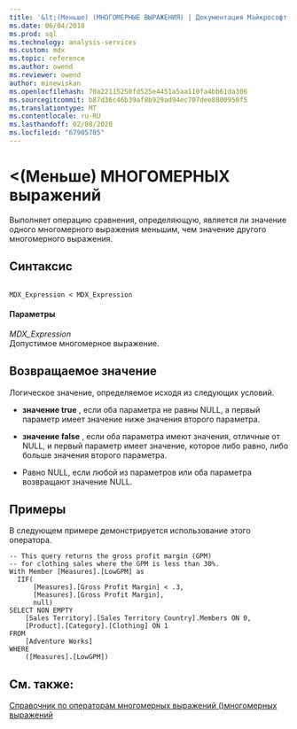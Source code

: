 ```yaml
---
title: '&lt;(Меньше) (МНОГОМЕРНЫЕ ВЫРАЖЕНИЯ) | Документация Майкрософт'
ms.date: 06/04/2018
ms.prod: sql
ms.technology: analysis-services
ms.custom: mdx
ms.topic: reference
ms.author: owend
ms.reviewer: owend
author: minewiskan
ms.openlocfilehash: 70a22115250fd525e4451a5aa110fa4bb61da306
ms.sourcegitcommit: b87d36c46b39af8b929ad94ec707dee8800950f5
ms.translationtype: MT
ms.contentlocale: ru-RU
ms.lasthandoff: 02/08/2020
ms.locfileid: "67905705"
---
```

# <a name="lt-less-than-mdx"></a>&lt;(Меньше) МНОГОМЕРНЫХ выражений


  Выполняет операцию сравнения, определяющую, является ли значение одного многомерного выражения меньшим, чем значение другого многомерного выражения.  
  
## <a name="syntax"></a>Синтаксис  
  
```  
  
MDX_Expression < MDX_Expression  
```  
  
#### <a name="parameters"></a>Параметры  
 *MDX_Expression*  
 Допустимое многомерное выражение.  
  
## <a name="return-value"></a>Возвращаемое значение  
 Логическое значение, определяемое исходя из следующих условий.  
  
-   **значение true** , если оба параметра не равны NULL, а первый параметр имеет значение ниже значения второго параметра.  
  
-   **значение false** , если оба параметра имеют значения, отличные от NULL, и первый параметр имеет значение, которое либо равно, либо больше значения второго параметра.  
  
-   Равно NULL, если любой из параметров или оба параметра возвращают значение NULL.  
  
## <a name="examples"></a>Примеры  
 В следующем примере демонстрируется использование этого оператора.  
  
```  
-- This query returns the gross profit margin (GPM)  
-- for clothing sales where the GPM is less than 30%.  
With Member [Measures].[LowGPM] as  
  IIF(  
      [Measures].[Gross Profit Margin] < .3,  
      [Measures].[Gross Profit Margin],  
      null)  
SELECT NON EMPTY  
    [Sales Territory].[Sales Territory Country].Members ON 0,  
    [Product].[Category].[Clothing] ON 1  
FROM  
    [Adventure Works]  
WHERE  
    ([Measures].[LowGPM])  
```  
  
## <a name="see-also"></a>См. также:  
 [Справочник по операторам многомерных выражений &#40;&#41;многомерных выражений](../mdx/mdx-operator-reference-mdx.md)  
  
  
